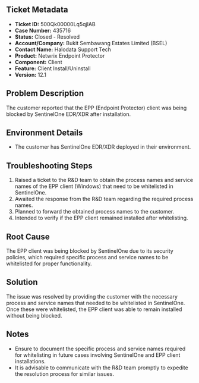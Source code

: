 ## Ticket Metadata
- **Ticket ID:** 500Qk00000Lq5qjIAB
- **Case Number:** 435716
- **Status:** Closed - Resolved
- **Account/Company:** Bukit Sembawang Estates Limited (BSEL)
- **Contact Name:** Halodata Support Tech
- **Product:** Netwrix Endpoint Protector
- **Component:** Client
- **Feature:** Client Install/Uninstall
- **Version:** 12.1

## Problem Description
The customer reported that the EPP (Endpoint Protector) client was being blocked by SentinelOne EDR/XDR after installation.

## Environment Details
- The customer has SentinelOne EDR/XDR deployed in their environment.

## Troubleshooting Steps
1. Raised a ticket to the R&D team to obtain the process names and service names of the EPP client (Windows) that need to be whitelisted in SentinelOne.
2. Awaited the response from the R&D team regarding the required process names.
3. Planned to forward the obtained process names to the customer.
4. Intended to verify if the EPP client remained installed after whitelisting.

## Root Cause
The EPP client was being blocked by SentinelOne due to its security policies, which required specific process and service names to be whitelisted for proper functionality.

## Solution
The issue was resolved by providing the customer with the necessary process and service names that needed to be whitelisted in SentinelOne. Once these were whitelisted, the EPP client was able to remain installed without being blocked.

## Notes
- Ensure to document the specific process and service names required for whitelisting in future cases involving SentinelOne and EPP client installations.
- It is advisable to communicate with the R&D team promptly to expedite the resolution process for similar issues.